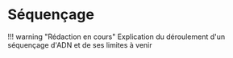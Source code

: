 # Séquençage

!!! warning "Rédaction en cours"
Explication du déroulement d'un séquençage d'ADN et de ses limites à venir
